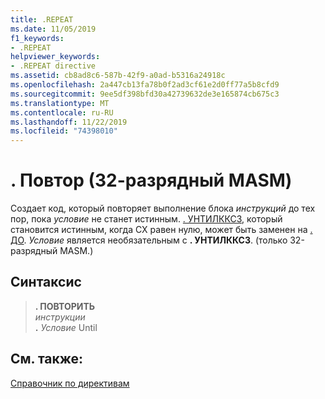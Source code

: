 ```yaml
---
title: .REPEAT
ms.date: 11/05/2019
f1_keywords:
- .REPEAT
helpviewer_keywords:
- .REPEAT directive
ms.assetid: cb8ad8c6-587b-42f9-a0ad-b5316a24918c
ms.openlocfilehash: 2a447cb13fa78b0f2ad3cf61e2d0ff77a5b8cfd9
ms.sourcegitcommit: 9ee5df398bfd30a42739632de3e165874cb675c3
ms.translationtype: MT
ms.contentlocale: ru-RU
ms.lasthandoff: 11/22/2019
ms.locfileid: "74398010"
---
```

# <a name="repeat-32-bit-masm"></a>. Повтор (32-разрядный MASM)

Создает код, который повторяет выполнение блока *инструкций* до тех пор, пока *условие* не станет истинным. [. УНТИЛККСЗ](../../assembler/masm/dot-untilcxz.md), который становится истинным, когда CX равен нулю, может быть заменен на [. ДО](../../assembler/masm/dot-until.md). *Условие* является необязательным с **. УНТИЛККСЗ**. (только 32-разрядный MASM.)

## <a name="syntax"></a>Синтаксис

> **. ПОВТОРИТЬ**\
> *инструкции*\
> **.**  *Условие* Until

## <a name="see-also"></a>См. также:

[Справочник по директивам](directives-reference.md)
